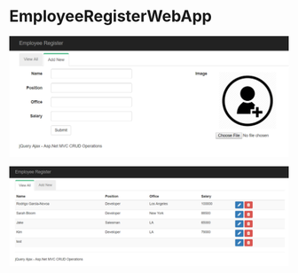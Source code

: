 # EmployeeRegisterWebApp

![alt text](https://raw.githubusercontent.com/Rodrigo400/EmployeeRegisterWebApp/master/InputFields.png)

![alt text](https://raw.githubusercontent.com/Rodrigo400/EmployeeRegisterWebApp/master/ViewAllInfo.png)
